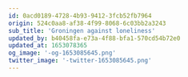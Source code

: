 ```yaml
---
id: 0acd0189-4728-4b93-9412-3fcb52fb7964
origin: 524c0aa8-af38-4f99-8068-6c03bb2a3243
sub_title: 'Groningen against loneliness'
updated_by: b40458fa-e73a-4f88-bfa1-570cd54b72e0
updated_at: 1653078365
og_image: '-og-1653085645.png'
twitter_image: '-twitter-1653085645.png'
---
```

